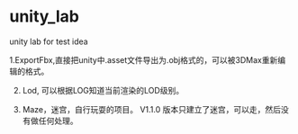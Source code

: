 # unity_lab
unity lab for test idea

1.ExportFbx,直接把unity中.asset文件导出为.obj格式的，可以被3DMax重新编辑的格式。

2. Lod, 可以根据LOG知道当前渲染的LOD级别。

3. Maze，迷宫，自行玩耍的项目。
   V1.1.0 版本只建立了迷宫，可以走，然后没有做任何处理。
   
   
